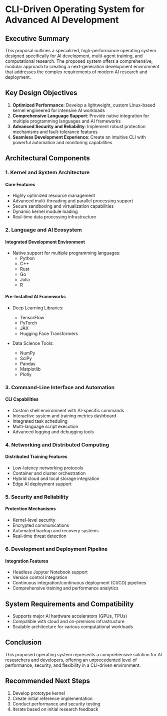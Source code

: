 # CLI-Driven Operating System for Advanced AI Development

## Executive Summary

This proposal outlines a specialized, high-performance operating system designed specifically for AI development, multi-agent training, and computational research. The proposed system offers a comprehensive, modular approach to creating a next-generation development environment that addresses the complex requirements of modern AI research and deployment.

## Key Design Objectives

1. **Optimized Performance**: Develop a lightweight, custom Linux-based kernel engineered for intensive AI workloads
2. **Comprehensive Language Support**: Provide native integration for multiple programming languages and AI frameworks
3. **Advanced Security and Reliability**: Implement robust protection mechanisms and fault-tolerance features
4. **Seamless Development Experience**: Create an intuitive CLI with powerful automation and monitoring capabilities

## Architectural Components

### 1. Kernel and System Architecture

#### Core Features
- Highly optimized resource management
- Advanced multi-threading and parallel processing support
- Secure sandboxing and virtualization capabilities
- Dynamic kernel module loading
- Real-time data processing infrastructure

### 2. Language and AI Ecosystem

#### Integrated Development Environment
- Native support for multiple programming languages:
  - Python
  - C++
  - Rust
  - Go
  - Julia
  - R

#### Pre-Installed AI Frameworks
- Deep Learning Libraries:
  - TensorFlow
  - PyTorch
  - JAX
  - Hugging Face Transformers

- Data Science Tools:
  - NumPy
  - SciPy
  - Pandas
  - Matplotlib
  - Plotly

### 3. Command-Line Interface and Automation

#### CLI Capabilities
- Custom shell environment with AI-specific commands
- Interactive system and training metrics dashboard
- Integrated task scheduling
- Multi-language script execution
- Advanced logging and debugging tools

### 4. Networking and Distributed Computing

#### Distributed Training Features
- Low-latency networking protocols
- Container and cluster orchestration
- Hybrid cloud and local storage integration
- Edge AI deployment support

### 5. Security and Reliability

#### Protection Mechanisms
- Kernel-level security
- Encrypted communications
- Automated backup and recovery systems
- Real-time threat detection

### 6. Development and Deployment Pipeline

#### Integration Features
- Headless Jupyter Notebook support
- Version control integration
- Continuous integration/continuous deployment (CI/CD) pipelines
- Comprehensive training and performance analytics

## System Requirements and Compatibility

- Supports major AI hardware accelerators (GPUs, TPUs)
- Compatible with cloud and on-premises infrastructure
- Scalable architecture for various computational workloads

## Conclusion

This proposed operating system represents a comprehensive solution for AI researchers and developers, offering an unprecedented level of performance, security, and flexibility in a CLI-driven environment.

## Recommended Next Steps
1. Develop prototype kernel
2. Create initial reference implementation
3. Conduct performance and security testing
4. Iterate based on initial research feedback


